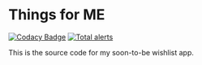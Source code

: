 # Things for ME

[![Codacy Badge](https://api.codacy.com/project/badge/Grade/79e307101d3344ba90407f7c5348f0ce)](https://app.codacy.com/app/dplaton/thingsforme?utm_source=github.com&utm_medium=referral&utm_content=dplaton/thingsforme&utm_campaign=Badge_Grade_Dashboard)
[![Total alerts](https://img.shields.io/lgtm/alerts/g/dplaton/thingsforme.svg?logo=lgtm&logoWidth=18)](https://lgtm.com/projects/g/dplaton/thingsforme/alerts/)

This is the source code for my soon-to-be wishlist app.
